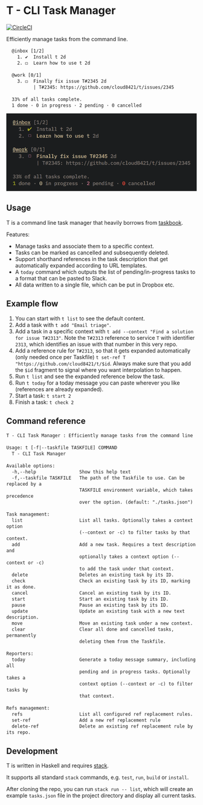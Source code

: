 # T - CLI Task Manager

[![CircleCI](https://circleci.com/gh/cloud8421/t.svg?style=svg&circle-token=b6247f7bf94460ff15e6b85ba4abbf19cfe62f70)](https://circleci.com/gh/cloud8421/t)

Efficiently manage tasks from the command line.

```
  @inbox [1/2]
    1. ✔  Install t 2d
    2. ◻  Learn how to use t 2d

  @work [0/1]
    3. ◻  Finally fix issue T#2345 2d
          | T#2345: https://github.com/cloud8421/t/issues/2345

  33% of all tasks complete.
  1 done · 0 in progress · 2 pending · 0 cancelled
```

![tasklist](/screenshots/list.png)

## Usage

T is a command line task manager that heavily borrows from [taskbook](https://github.com/klaussinani/taskbook).

Features:

- Manage tasks and associate them to a specific context.
- Tasks can be marked as cancelled and subsequently deleted.
- Support shorthand references in the task description that get automatically expanded according to URL templates.
- A `today` command which outputs the list of pending/in-progress tasks to a format that can be pasted to Slack.
- All data written to a single file, which can be put in Dropbox etc.

## Example flow

1. You can start with `t list` to see the default content.
2. Add a task with `t add "Email triage"`.
3. Add a task in a specific context with `t add --context "Find a solution for issue T#2313"`. Note the `T#2313` reference to service `T` with identifier `2313`, which identifies an issue with that number in this very repo.
4. Add a reference rule for `T#2313`, so that it gets expanded automatically (only needed once per Taskfile) `t set-ref T "https://github.com/cloud8421/t/$id`. Always make sure that you add the `$id` fragment to signal where you want interpolation to happen.
5. Run `t list` and see the expanded reference below the task.
6. Run `t today` for a today message you can paste wherever you like (references are already expanded).
7. Start a task: `t start 2`
8. Finish a task: `t check 2`

## Command reference

```
T - CLI Task Manager : Efficiently manage tasks from the command line

Usage: t [-f|--taskfile TASKFILE] COMMAND
  T - CLI Task Manager

Available options:
  -h,--help                Show this help text
  -f,--taskfile TASKFILE   The path of the Taskfile to use. Can be replaced by a
                           TASKFILE environment variable, which takes precedence
                           over the option. (default: "./tasks.json")

Task management:
  list                     List all tasks. Optionally takes a context option
                           (--context or -c) to filter tasks by that context.
  add                      Add a new task. Requires a text description and
                           optionally takes a context option (--context or -c)
                           to add the task under that context.
  delete                   Deletes an existing task by its ID.
  check                    Check an existing task by its ID, marking it as done.
  cancel                   Cancel an existing task by its ID.
  start                    Start an existing task by its ID.
  pause                    Pause an existing task by its ID.
  update                   Update an existing task with a new text description.
  move                     Move an existing task under a new context.
  clear                    Clear all done and cancelled tasks, permanently
                           deleting them from the Taskfile.

Reporters:
  today                    Generate a today message summary, including all
                           pending and in progress tasks. Optionally takes a
                           context option (--context or -c) to filter tasks by
                           that context.

Refs management:
  refs                     List all configured ref replacement rules.
  set-ref                  Add a new ref replacement rule
  delete-ref               Delete an existing ref replacement rule by its repo.
```

## Development

T is written in Haskell and requires [stack](https://www.haskellstack.org).

It supports all standard `stack` commands, e.g. `test`, `run`, `build` or `install`.

After cloning the repo, you can run `stack run -- list`, which will create an
example `tasks.json` file in the project directory and display all current
tasks.
